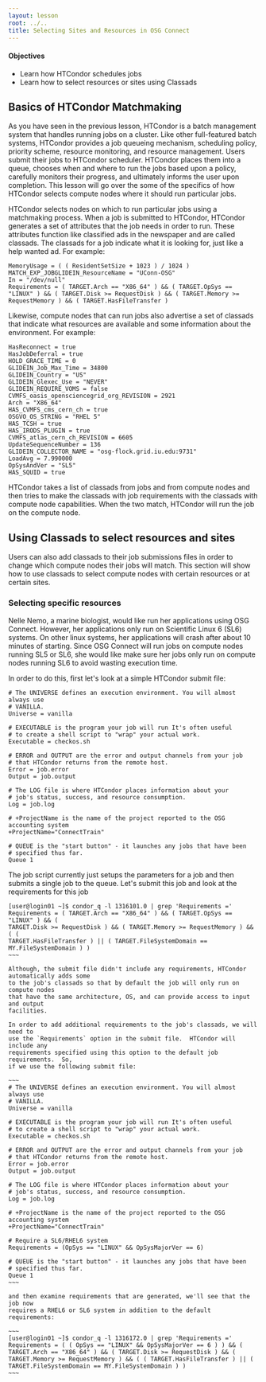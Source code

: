 ```yaml
---
layout: lesson
root: ../..
title: Selecting Sites and Resources in OSG Connect
---
```

<div class="objectives" markdown="1">

#### Objectives
*   Learn how HTCondor schedules jobs
*   Learn how to select resources or sites using Classads
</div>

<h2> Basics of HTCondor Matchmaking</h2> 
As you have seen in the previous lesson, HTCondor is a batch management system 
that handles running jobs on a cluster. Like other full-featured batch systems,
HTCondor provides a job queueing mechanism, scheduling policy, priority scheme, 
resource monitoring, and resource management. Users submit their jobs to 
HTCondor scheduler. HTCondor places them into a queue, chooses when and 
where to run the jobs based upon a policy, carefully monitors their 
progress, and ultimately informs the user upon completion.  This lesson will 
go over the some of the specifics of how HTCondor selects compute nodes where 
it should run particular jobs.  

HTCondor selects nodes on which to run particular jobs using a matchmaking
process.  When a job is submitted to HTCondor, HTCondor generates a set of 
attributes that the job needs in order to run.  These attributes function 
like classified ads in the newspaper and are called classads.  The classads 
for a job indicate what it is looking for, just like a help wanted ad.  For
example:

~~~
MemoryUsage = ( ( ResidentSetSize + 1023 ) / 1024 )
MATCH_EXP_JOBGLIDEIN_ResourceName = "UConn-OSG"
In = "/dev/null"
Requirements = ( TARGET.Arch == "X86_64" ) && ( TARGET.OpSys == "LINUX" ) && ( TARGET.Disk >= RequestDisk ) && ( TARGET.Memory >= RequestMemory ) && ( TARGET.HasFileTransfer )
~~~

Likewise, compute nodes that can run jobs also advertise a set of classads that
indicate what resources are available and some information about the
environment.  For example:

~~~
HasReconnect = true
HasJobDeferral = true
HOLD_GRACE_TIME = 0
GLIDEIN_Job_Max_Time = 34800
GLIDEIN_Country = "US"
GLIDEIN_Glexec_Use = "NEVER"
GLIDEIN_REQUIRE_VOMS = false
CVMFS_oasis_opensciencegrid_org_REVISION = 2921
Arch = "X86_64"
HAS_CVMFS_cms_cern_ch = true
OSGVO_OS_STRING = "RHEL 5"
HAS_TCSH = true
HAS_IRODS_PLUGIN = true
CVMFS_atlas_cern_ch_REVISION = 6605
UpdateSequenceNumber = 136
GLIDEIN_COLLECTOR_NAME = "osg-flock.grid.iu.edu:9731"
LoadAvg = 7.990000
OpSysAndVer = "SL5"
HAS_SQUID = true
~~~

HTCondor takes a list of classads from jobs and from compute nodes and then
tries to make the classads with job requirements with the classads with compute
node capabilities.  When the two match, HTCondor will run the job on the
compute node.

<h2>Using Classads to select resources and sites</h2>

Users can also add classads to their job submissions files in order to change
which compute nodes their jobs will match.  This section will show how to 
use classads to select compute nodes with certain resources or at certain sites.

<h3>Selecting specific resources</h3>

Nelle Nemo, a marine biologist, would like run her applications using OSG Connect.
However, her applications only run on Scientific Linux 6 (SL6) systems.  On other
linux systems, her applications will crash after about 10 minutes of starting.
Since OSG Connect will run jobs on compute nodes running SL5 or SL6, she would like 
make sure her jobs only run on compute nodes running SL6 to avoid wasting 
execution time.

In order to do this, first let's look at a simple HTCondor submit file:

~~~
# The UNIVERSE defines an execution environment. You will almost always use
# VANILLA. 
Universe = vanilla 

# EXECUTABLE is the program your job will run It's often useful 
# to create a shell script to "wrap" your actual work. 
Executable = checkos.sh

# ERROR and OUTPUT are the error and output channels from your job
# that HTCondor returns from the remote host.
Error = job.error
Output = job.output

# The LOG file is where HTCondor places information about your 
# job's status, success, and resource consumption. 
Log = job.log

# +ProjectName is the name of the project reported to the OSG accounting system
+ProjectName="ConnectTrain"

# QUEUE is the "start button" - it launches any jobs that have been 
# specified thus far. 
Queue 1
~~~

The job script currently just setups the parameters for a job and then submits a
single job to the queue.  Let's submit this job and look at the requirements for
this job

~~~~
[user@login01 ~]$ condor_q -l 1316101.0 | grep 'Requirements ='
Requirements = ( TARGET.Arch == "X86_64" ) && ( TARGET.OpSys == "LINUX" ) && (
TARGET.Disk >= RequestDisk ) && ( TARGET.Memory >= RequestMemory ) && ( (
TARGET.HasFileTransfer ) || ( TARGET.FileSystemDomain == MY.FileSystemDomain ) )
~~~

Although, the submit file didn't include any requirements, HTCondor automatically adds some
to the job's classads so that by default the job will only run on compute nodes
that have the same architecture, OS, and can provide access to input and output
facilities.  

In order to add additional requirements to the job's classads, we will need to 
use the `Requirements` option in the submit file.  HTCondor will include any
requirements specified using this option to the default job requirements.  So,
if we use the following submit file:

~~~
# The UNIVERSE defines an execution environment. You will almost always use
# VANILLA.
Universe = vanilla

# EXECUTABLE is the program your job will run It's often useful
# to create a shell script to "wrap" your actual work.
Executable = checkos.sh

# ERROR and OUTPUT are the error and output channels from your job
# that HTCondor returns from the remote host.
Error = job.error
Output = job.output

# The LOG file is where HTCondor places information about your
# job's status, success, and resource consumption.
Log = job.log

# +ProjectName is the name of the project reported to the OSG accounting system
+ProjectName="ConnectTrain"

# Require a SL6/RHEL6 system
Requirements = (OpSys == "LINUX" && OpSysMajorVer == 6)

# QUEUE is the "start button" - it launches any jobs that have been
# specified thus far.
Queue 1
~~~

and then examine requirements that are generated, we'll see that the job now
requires a RHEL6 or SL6 system in addition to the default requirements:

~~~
[user@login01 ~]$ condor_q -l 1316172.0 | grep 'Requirements ='
Requirements = ( ( OpSys == "LINUX" && OpSysMajorVer == 6 ) ) && ( TARGET.Arch == "X86_64" ) && ( TARGET.Disk >= RequestDisk ) && ( TARGET.Memory >= RequestMemory ) && ( ( TARGET.HasFileTransfer ) || ( TARGET.FileSystemDomain == MY.FileSystemDomain ) )
~~~

